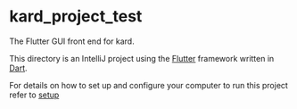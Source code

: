 # kard_project_test

The Flutter GUI front end for kard.

This directory is an IntelliJ project using the [Flutter](https://flutter.dev) framework written in [Dart](https://dart.dev). 

For details on how to set up and configure your computer to run this project refer to [setup](https://github.com/CSC207-UofT/course-project-purplemongoose/blob/main/kard_project_test/Installation_Instructions.md)
